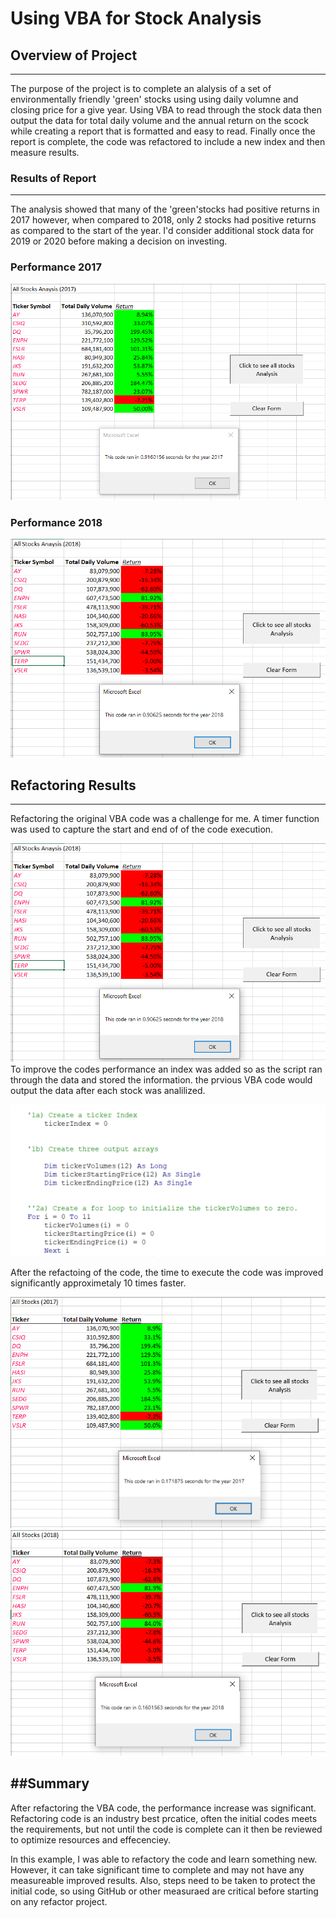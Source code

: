 # Using VBA for Stock Analysis

## Overview of Project

 ---
The purpose of the project is to complete an alalysis of a set of environmentally 
friendly 'green' stocks using using daily volumne and closing price for a give year. 
Using VBA to read through the stock data then output the data for total daily volume
and the annual return on the scock while creating a report that is formatted and easy to read.
Finally once the report is complete, the code was refactored to include a new index and then 
measure results. 
### Results of Report
---
The analysis showed that many of the 'green'stocks had positive returns in 2017 however, when 
compared to 2018, only 2 stocks had positive returns as compared to the start of the year.  I'd consider 
additional stock data for 2019 or 2020 before making a decision on investing. 

### Performance 2017
![2017 Green Stock Performance](/resources/Results_Stock_2017.PNG) 
### Performance 2018
![2018 Green Stock Performance](/resources/Results_Stock_2018.PNG) 
 
## Refactoring Results
---
Refactoring the original VBA code was a challenge for me.  A timer function was used to capture the start 
and end of of the code execution. 

![picture of timer](/resources/Results_Stock_2018.PNG) 
To improve the codes performance an index was added so as the script ran through the data and stored the 
information.  the prvious VBA code would output the data after each stock was analilized. 

![Initializing tickerIndex](/resources/int_tickerIndex.PNG) 
 
After the refactoing of the code, the time to execute the code was improved significantly approximetaly 10 times faster.

![Results 2017 Performance Increase](/resources/Results_Stock_2017_ref.PNG)
![Results 2018 Performance Increase](/resources/Results_Stock_2018_ref.PNG)
  
 ##Summary
 ---
After refactoring the VBA code, the performance increase was significant.  Refactoring code is an industry best 
prcatice, often the initial codes meets the requirements, but not until the code is complete can it then be reviewed 
to optimize resources and effecenciey.

In this example, I was able to refactory the code and learn something new.  However, it can take significant time 
to complete and may not have any measureable improved results.  Also, steps need to be taken to protect the 
initial code, so using GitHub or other measuraed are critical before starting on any refactor project.

 
 
